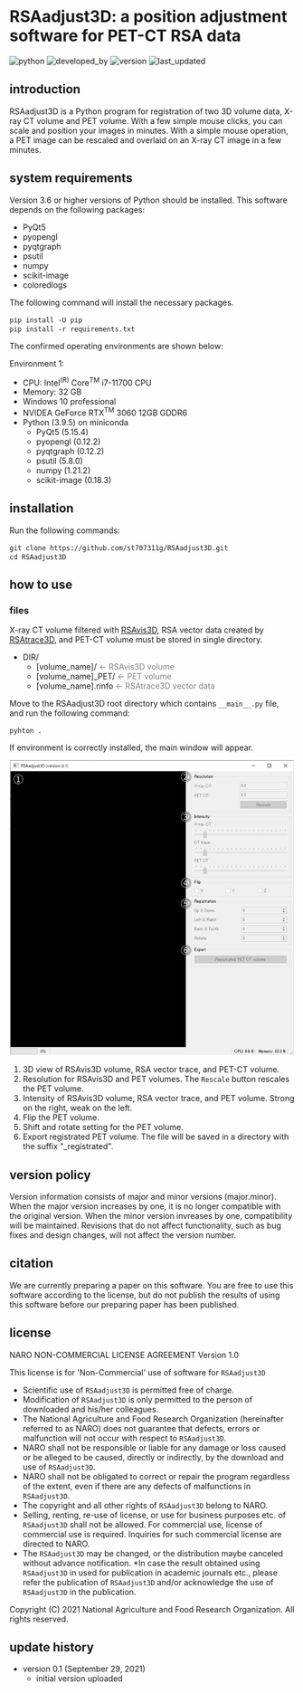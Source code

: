 # RSAadjust3D: a position adjustment software for PET-CT RSA data

![python](https://img.shields.io/badge/Python->3.6-lightgreen)
![developed_by](https://img.shields.io/badge/developed%20by-Shota_Teramoto-lightgreen)
![version](https://img.shields.io/badge/version-0.1-lightgreen)
![last_updated](https://img.shields.io/badge/last_update-September_29,_2021-lightgreen)

## introduction

RSAadjust3D is a Python program for registration of two 3D volume data, X-ray CT volume and PET volume. With a few simple mouse clicks, you can scale and position your images in minutes. With a simple mouse operation, a PET image can be rescaled and overlaid on an X-ray CT image in a few minutes.

## system requirements

Version 3.6 or higher versions of Python should be installed. This software depends on the following packages:

- PyQt5
- pyopengl
- pyqtgraph
- psutil
- numpy
- scikit-image
- coloredlogs

The following command will install the necessary packages.

```
pip install -U pip
pip install -r requirements.txt
```

The confirmed operating environments are shown below:

Environment 1:

- CPU: Intel<sup>(R)</sup> Core<sup>TM</sup> i7-11700 CPU
- Memory: 32 GB
- Windows 10 professional
- NVIDEA GeForce RTX<sup>TM</sup> 3060 12GB GDDR6
- Python (3.9.5) on miniconda
   - PyQt5 (5.15.4)
   - pyopengl (0.12.2)
   - pyqtgraph (0.12.2)
   - psutil (5.8.0)
   - numpy (1.21.2)
   - scikit-image (0.18.3)

## installation

Run the following commands:

```
git clone https://github.com/st707311g/RSAadjust3D.git
cd RSAadjust3D
```

## how to use

### files

X-ray CT volume filtered with [RSAvis3D](https://github.com/st707311g/RSAvis3D.git), RSA vector data created by [RSAtrace3D](https://github.com/st707311g/RSAtrace3D.git), and PET-CT volume must be stored in single directory.

- DIR/
   - [volume_name]/ <span style="color: gray; "><- RSAvis3D volume</span>
   - [volume_name]_PET/ <span style="color: gray; "><- PET volume</span>
   - [volume_name].rinfo <span style="color: gray; "><- RSAtrace3D vector data</span>

Move to the RSAadjust3D root directory which contains `__main__.py` file, and run the following command:
```
pyhton .
```

If environment is correctly installed, the main window will appear. 

![Main window](./figures/mainwind.jpg) 

1. 3D view of RSAvis3D volume, RSA vector trace, and PET-CT volume.
2. Resolution for RSAvis3D and PET volumes. The `Rescale` button rescales the PET volume.
3. Intensity of RSAvis3D volume, RSA vector trace, and PET volume. Strong on the right, weak on the left.
4. Flip the PET volume.
5. Shift and rotate setting for the PET volume.
6. Export registrated PET volume. The file will be saved in a directory with the suffix "_registrated".

## version policy

Version information consists of major and minor versions (major.minor). When the major version increases by one, it is no longer compatible with the original version. When the minor version invreases by one, compatibility will be maintained. Revisions that do not affect functionality, such as bug fixes and design changes, will not affect the version number.

## citation

We are currently preparing a paper on this software. You are free to use this software according to the license, but do not publish the results of using this software before our preparing paper has been published.

## license

NARO NON-COMMERCIAL LICENSE AGREEMENT Version 1.0

This license is for 'Non-Commercial' use of software for `RSAadjust3D`

* Scientific use of `RSAadjust3D` is permitted free of charge.
* Modification of `RSAadjust3D` is only permitted to the person of downloaded and his/her colleagues.
* The National Agriculture and Food Research Organization (hereinafter referred to as NARO) does not guarantee that defects, errors or malfunction will not occur with respect to `RSAadjust3D`.
* NARO shall not be responsible or liable for any damage or loss caused or be alleged to be caused, directly or indirectly, by the download and use of `RSAadjust3D`.
* NARO shall not be obligated to correct or repair the program regardless of the extent, even if there are any defects of malfunctions in `RSAadjust3D`.
* The copyright and all other rights of `RSAadjust3D` belong to NARO.
* Selling, renting, re-use of license, or use for business purposes etc. of `RSAadjust3D` shall not be allowed. For commercial use, license of commercial use is required. Inquiries for such commercial license are directed to NARO.
* The `RSAadjust3D` may be changed, or the distribution maybe canceled without advance notification.
*In case the result obtained using `RSAadjust3D` in used for publication in academic journals etc., please refer the publication of `RSAadjust3D` and/or acknowledge the use of `RSAadjust3D` in the publication.

Copyright (C) 2021 National Agriculture and Food Research Organization. All rights reserved.

## update history

* version 0.1 (September 29, 2021)
  * initial version uploaded
  
